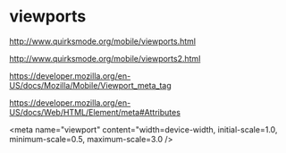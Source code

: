 # viewports   


http://www.quirksmode.org/mobile/viewports.html


http://www.quirksmode.org/mobile/viewports2.html


https://developer.mozilla.org/en-US/docs/Mozilla/Mobile/Viewport_meta_tag


https://developer.mozilla.org/en-US/docs/Web/HTML/Element/meta#Attributes




<meta name="viewport" content="width=device-width, initial-scale=1.0, minimum-scale=0.5, maximum-scale=3.0 />




















